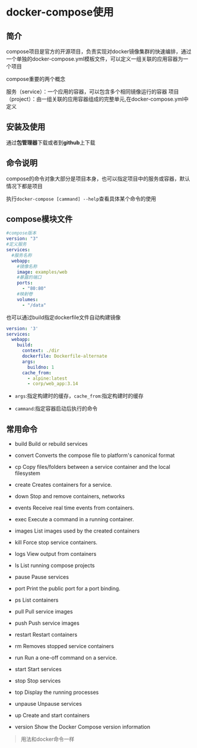 # docker-compose使用

## 简介

compose项目是官方的开源项目，负责实现对docker镜像集群的快速编排，通过一个单独的docker-compose.yml模板文件，可以定义一组关联的应用容器为一个项目

compose重要的两个概念

服务（service）：一个应用的容器，可以包含多个相同镜像运行的容器 项目（project）：由一组关联的应用容器组成的完整单元,在docker-compose.yml中定义

## 安装及使用

通过**包管理器**下载或者到**github**上下载

## 命令说明

compose的命令对象大部分是项目本身，也可以指定项目中的服务或容器，默认情况下都是项目

执行`docker-compose [cammand] --help`查看具体某个命令的使用

## compose模块文件

```yml
#compose版本
version: "3"
#定义服务
services:
  #服务名称
  webapp:
    #镜像名称
    image: examples/web
    #暴露的端口
    ports:
      - "80:80"
    #映射卷
    volumes:
      - "/data"
```

也可以通过build指定dockerfile文件自动构建镜像

```yaml
version: '3'
services:
  webapp:
    build:
      context: ./dir
      dockerfile: Dockerfile-alternate
      args:
        buildno: 1
      cache_from:
        - alpine:latest
        - corp/web_app:3.14
```

- `args`:指定构建时的缓存，`cache_from`:指定构建时的缓存


- `cammand`:指定容器启动后执行的命令

## 常用命令
- build       Build or rebuild services

- convert     Converts the compose file to platform's canonical format

- cp          Copy files/folders between a service container and the local filesystem

- create      Creates containers for a service.

- down        Stop and remove containers, networks

- events      Receive real time events from containers.

- exec        Execute a command in a running container.

- images      List images used by the created containers

- kill        Force stop service containers.

- logs        View output from containers

- ls          List running compose projects

- pause       Pause services

- port        Print the public port for a port binding.

- ps          List containers

- pull        Pull service images

- push        Push service images

- restart     Restart containers

- rm          Removes stopped service containers

- run         Run a one-off command on a service.

- start       Start services

- stop        Stop services

- top         Display the running processes

- unpause     Unpause services

- up          Create and start containers

- version     Show the Docker Compose version information


>用法和docker命令一样